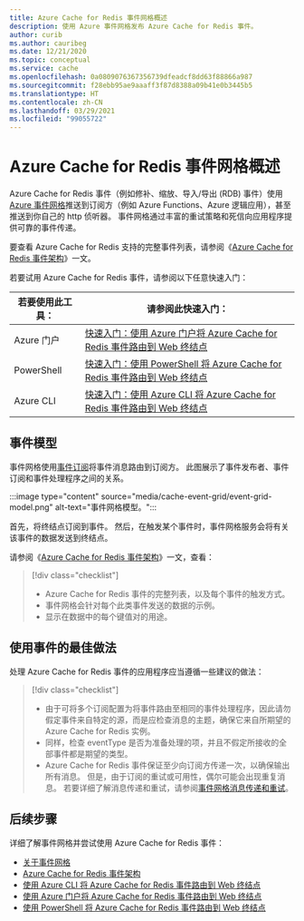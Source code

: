 ```yaml
---
title: Azure Cache for Redis 事件网格概述
description: 使用 Azure 事件网格发布 Azure Cache for Redis 事件。
author: curib
ms.author: cauribeg
ms.date: 12/21/2020
ms.topic: conceptual
ms.service: cache
ms.openlocfilehash: 0a0809076367356739dfeadcf8dd63f88866a987
ms.sourcegitcommit: f28ebb95ae9aaaff3f87d8388a09b41e0b3445b5
ms.translationtype: HT
ms.contentlocale: zh-CN
ms.lasthandoff: 03/29/2021
ms.locfileid: "99055722"
---
```

# <a name="azure-cache-for-redis-event-grid-overview"></a>Azure Cache for Redis 事件网格概述 

Azure Cache for Redis 事件（例如修补、缩放、导入/导出 (RDB) 事件）使用 [Azure 事件网格](https://azure.microsoft.com/services/event-grid/)推送到订阅方（例如 Azure Functions、Azure 逻辑应用），甚至推送到你自己的 http 侦听器。 事件网格通过丰富的重试策略和死信向应用程序提供可靠的事件传递。

要查看 Azure Cache for Redis 支持的完整事件列表，请参阅《[Azure Cache for Redis 事件架构](../event-grid/event-schema-azure-cache.md)》一文。

若要试用 Azure Cache for Redis 事件，请参阅以下任意快速入门：

|若要使用此工具：    |请参阅此快速入门： |
|--|-|
|Azure 门户    |[快速入门：使用 Azure 门户将 Azure Cache for Redis 事件路由到 Web 终结点](cache-event-grid-quickstart-portal.md)|
|PowerShell    |[快速入门：使用 PowerShell 将 Azure Cache for Redis 事件路由到 Web 终结点](cache-event-grid-quickstart-powershell.md)|
|Azure CLI    |[快速入门：使用 Azure CLI 将 Azure Cache for Redis 事件路由到 Web 终结点](cache-event-grid-quickstart-cli.md)|

## <a name="the-event-model"></a>事件模型

事件网格使用[事件订阅](../event-grid/concepts.md#event-subscriptions)将事件消息路由到订阅方。 此图展示了事件发布者、事件订阅和事件处理程序之间的关系。

:::image type="content" source="media/cache-event-grid/event-grid-model.png" alt-text="事件网格模型。":::

首先，将终结点订阅到事件。 然后，在触发某个事件时，事件网格服务会将有关该事件的数据发送到终结点。

请参阅《[Azure Cache for Redis 事件架构](../event-grid/event-schema-azure-cache.md)》一文，查看：

> [!div class="checklist"]
> * Azure Cache for Redis 事件的完整列表，以及每个事件的触发方式。
> * 事件网格会针对每个此类事件发送的数据的示例。
> * 显示在数据中的每个键值对的用途。


## <a name="best-practices-for-consuming-events"></a>使用事件的最佳做法

处理 Azure Cache for Redis 事件的应用程序应当遵循一些建议的做法：
> [!div class="checklist"]
> * 由于可将多个订阅配置为将事件路由至相同的事件处理程序，因此请勿假定事件来自特定的源，而是应检查消息的主题，确保它来自所期望的 Azure Cache for Redis 实例。
> * 同样，检查 eventType 是否为准备处理的项，并且不假定所接收的全部事件都是期望的类型。
> * Azure Cache for Redis 事件保证至少向订阅方传递一次，以确保输出所有消息。 但是，由于订阅的重试或可用性，偶尔可能会出现重复消息。 若要详细了解消息传递和重试，请参阅[事件网格消息传递和重试](../event-grid/delivery-and-retry.md)。


## <a name="next-steps"></a>后续步骤

详细了解事件网格并尝试使用 Azure Cache for Redis 事件：

- [关于事件网格](../event-grid/overview.md)
- [Azure Cache for Redis 事件架构](../event-grid/event-schema-azure-cache.md)
- [使用 Azure CLI 将 Azure Cache for Redis 事件路由到 Web 终结点](cache-event-grid-quickstart-cli.md)
- [使用 Azure 门户将 Azure Cache for Redis 事件路由到 Web 终结点](cache-event-grid-quickstart-portal.md)
- [使用 PowerShell 将 Azure Cache for Redis 事件路由到 Web 终结点](cache-event-grid-quickstart-powershell.md)
